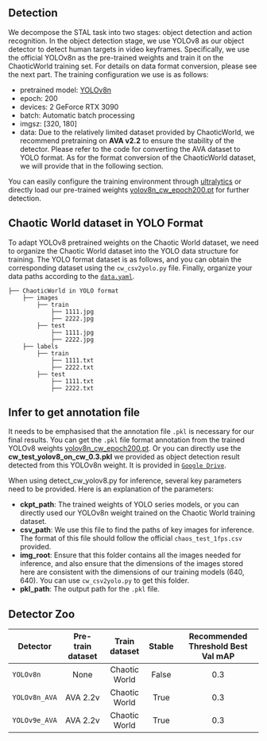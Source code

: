 ## Detection
We decompose the STAL task into two stages: object detection and action recognition. In the object detection stage, we use YOLOv8 as our object detector to detect human targets in video keyframes. Specifically, we use the official YOLOv8n as the pre-trained weights and train it on the ChaoticWorld training set. For details on data format conversion, please see the next part. The training configuration we use is as follows:

- pretrained model: [YOLOv8n](https://github.com/ultralytics/assets/releases)
- epoch: 200
- devices: 2 GeForce RTX 3090
- batch: Automatic batch processing
- imgsz: [320, 180]
- data: Due to the relatively limited dataset provided by ChaoticWorld, we recommend pretraining on **AVA v2.2** to ensure the stability of the detector. Please refer to the code for converting the AVA dataset to YOLO format. As for the format conversion of the ChaoticWorld dataset, we will provide that in the following section.


You can easily configure the training environment through [ultralytics](https://docs.ultralytics.com/) or directly load our pre-trained weights [yolov8n_cw_epoch200.pt](https://drive.google.com/drive/folders/12JQYCU9fPKJvqqgFGpSm8egXygCwCh01?usp=sharing ) for further detection.

 

## Chaotic World dataset in YOLO Format
To adapt YOLOv8 pretrained weights on the Chaotic World dataset, we need to organize the Chaotic World dataset into the YOLO data structure for training. The YOLO format dataset is as follows, and you can obtain the corresponding dataset using the `cw_csv2yolo.py` file. Finally, organize your data paths according to the [`data.yaml`](https://github.com/jfightyr/Spatiotemporal-Action-Localization-on-Chaotic-World-dataset/blob/main/detect/data.yaml).
```
├── ChaoticWorld in YOLO format 
    ├── images
        ├── train
            ├── 1111.jpg
            ├── 2222.jpg
        ├── test
            ├── 1111.jpg
            ├── 2222.jpg
    ├── labels
        ├── train
            ├── 1111.txt
            ├── 2222.txt
        ├── test
            ├── 1111.txt
            ├── 2222.txt
```
## Infer to get annotation file
It needs to be emphasised that the annotation file `.pkl` is necessary for our final results. You can get the `.pkl` file format annotation from the trained YOLOv8 weights [yolov8n_cw_epoch200.pt](https://drive.google.com/drive/folders/12JQYCU9fPKJvqqgFGpSm8egXygCwCh01?usp=sharing). Or you can directly use the **cw_test_yolov8_on_cw_0.3.pkl** we provided as object detection result detected from this YOLOv8n weight. It is provided in [`Google Drive`](https://drive.google.com/drive/folders/1ktWZzT6eU83IodbxMksu1R6FW619zB--?usp=sharing).

When using detect_cw_yolov8.py for inference, several key parameters need to be provided. Here is an explanation of the parameters:

- **ckpt_path**: The trained weights of YOLO series models, or you can directly used our YOLOv8n weight trained on the Chaotic World training dataset.
- **csv_path**: We use this file to find the paths of key images for inference. The format of this file should follow the official `chaos_test_1fps.csv` provided.
- **img_root**: Ensure that this folder contains all the images needed for inference, and also ensure that the dimensions of the images stored here are consistent with the dimensions of our training models (640, 640). You can use `cw_csv2yolo.py` to get this folder.
- **pkl_path**:  The output path for the `.pkl` file.

## Detector Zoo
Detector | Pre-train dataset | Train dataset | Stable | Recommended Threshold Best Val mAP 
--- | :---: | :---: | :---: | :---: 
`YOLOv8n` | None | Chaotic World | False | 0.3 | **26.62%** 
`YOLOv8n_AVA` | AVA 2.2v | Chaotic World | True | 0.3 | **26.62%** 
`YOLOv9e_AVA` | AVA 2.2v | Chaotic World | True | 0.3 |**26.62%** 

